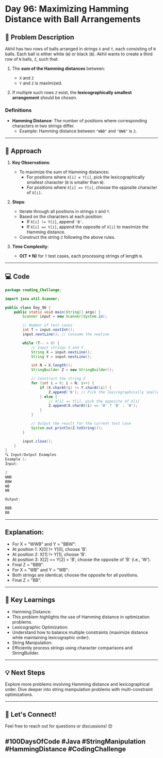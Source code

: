 # Day 96: Maximizing Hamming Distance with Ball Arrangements

## 📝 Problem Description

Akhil has two rows of balls arranged in strings `X` and `Y`, each consisting of `N` balls. Each ball is either white (`W`) or black (`B`). Akhil wants to create a third row of `N` balls, `Z`, such that:

1. The **sum of the Hamming distances** between:
   - `X` and `Z`
   - `Y` and `Z`
   is maximized.

2. If multiple such rows `Z` exist, the **lexicographically smallest arrangement** should be chosen.

### Definitions
- **Hamming Distance**:
  The number of positions where corresponding characters in two strings differ.
  - Example: Hamming distance between `"WBB"` and `"BWB"` is `2`.

---

## 🚀 Approach

1. **Key Observations**:
   - To maximize the sum of Hamming distances:
     - For positions where `X[i] ≠ Y[i]`, pick the lexicographically smallest character (`B` is smaller than `W`).
     - For positions where `X[i] == Y[i]`, choose the opposite character of `X[i]`.

2. **Steps**:
   - Iterate through all positions in strings `X` and `Y`.
   - Based on the characters at each position:
     - If `X[i] != Y[i]`, append `'B'`.
     - If `X[i] == Y[i]`, append the opposite of `X[i]` to maximize the Hamming distance.
   - Construct the string `Z` following the above rules.

3. **Time Complexity**:
   - **O(T * N)** for `T` test cases, each processing strings of length `N`.

---

## 💻 Code

```java
package coading_Challange;

import java.util.Scanner;

public class Day_96 {
    public static void main(String[] args) {
        Scanner input = new Scanner(System.in);

        // Number of test cases
        int T = input.nextInt();
        input.nextLine(); // Consume the newline

        while (T-- > 0) {
            // Input strings X and Y
            String X = input.nextLine();
            String Y = input.nextLine();

            int N = X.length();
            StringBuilder Z = new StringBuilder();

            // Construct the string Z
            for (int i = 0; i < N; i++) {
                if (X.charAt(i) != Y.charAt(i)) {
                    Z.append('B'); // Pick the lexicographically smaller character
                } else {
                    // X[i] == Y[i], pick the opposite of X[i]
                    Z.append(X.charAt(i) == 'W' ? 'B' : 'W');
                }
            }

            // Output the result for the current test case
            System.out.println(Z.toString());
        }

        input.close();
    }
}
🔍 Input/Output Examples
Example 1:
Input:

2
WWB
BBW
WB
WB

Output:

BBB
BB
```
---
## Explanation:

- For X = "WWB" and Y = "BBW":
- At position 1: X[0] != Y[0], choose 'B'.
- At position 2: X[1] != Y[1], choose 'B'.
- At position 3: X[2] == Y[2] = 'B', choose the opposite of 'B' (i.e., 'W').
- Final Z = "BBB".
- For X = "WB" and Y = "WB":
- Both strings are identical; choose the opposite for all positions.
- Final Z = "BB".

--- 
## 🧠 Key Learnings
- Hamming Distance:
- This problem highlights the use of Hamming distance in optimization problems.
- Lexicographic Optimization:
- Understand how to balance multiple constraints (maximize distance while maintaining lexicographic order).
- String Manipulation:
- Efficiently process strings using character comparisons and StringBuilder.

---
## 💡 Next Steps
Explore more problems involving Hamming distance and lexicographical order.
Dive deeper into string manipulation problems with multi-constraint optimizations.

---
## 🤝 Let's Connect!
Feel free to reach out for questions or discussions! 😊

## #100DaysOfCode #Java #StringManipulation #HammingDistance #CodingChallenge
